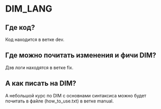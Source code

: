 # DIM_LANG
## Где код?
Код находится в ветке dev.

## Где можно почитать изменения и фичи DIM?
Дэв логи находятся в ветке fix.

## А как писать на DIM?
А небольшой курс по DIM с основнами синтаксиса можно будет почитать в файле (how_to_use.txt) в ветке manual.
